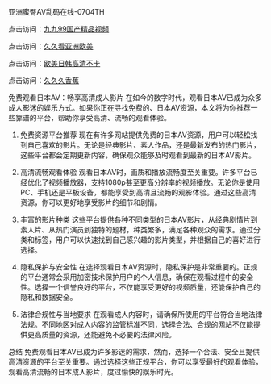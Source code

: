 
亚洲蜜臀AV乱码在线-0704TH

点击访问：<a href="https://rtj-3zo.pages.dev/">九九99国产精品视频</a>

点击访问：<a href="https://bered.pages.dev/">久久看亚洲欧美</a>

点击访问：<a href="https://gfd-5xg.pages.dev/">欧美日韩高清不卡</a>

点击访问：<a href="https://fdhf-454.pages.dev/">久久久香蕉</a>


免费观看日本AV：畅享高清成人影片
在如今的数字时代，观看日本AV已成为众多成人影迷的娱乐方式。如果你正在寻找免费的、日本AV资源，本文将为你推荐一些靠谱的平台，帮助你享受高清、流畅的观看体验。

1. 免费资源平台推荐
现在有许多网站提供免费的日本AV资源，用户可以轻松找到自己喜欢的影片。无论是经典影片、素人作品，还是最新发布的热门影片，这些平台都会定期更新内容，确保观众能够及时观看到最新的日本AV影片。

2. 高清流畅观看体验
观看日本AV时，画质和播放流畅度至关重要。许多平台已经优化了视频播放器，支持1080p甚至更高分辨率的视频播放。无论你是使用PC、手机还是平板设备，都能享受到高清且流畅的观影体验。通过这些高清资源，你可以更好地享受影片的细节和剧情。

3. 丰富的影片种类
这些平台提供各种不同类型的日本AV影片，从经典剧情片到素人片、从热门演员到独特的题材，种类繁多，满足各种观众的需求。通过分类和标签，用户可以快速找到自己感兴趣的影片类型，并根据自己的喜好进行选择。

4. 隐私保护与安全性
在选择观看日本AV资源时，隐私保护是非常重要的。正规的平台通常会采用加密技术保护用户的个人信息，确保在观看过程中的安全性。选择一个信誉良好的平台，不仅能享受更好的视频质量，还能保护自己的隐私和数据安全。

5. 法律合规性与当地要求
在观看成人内容时，请确保所使用的平台符合当地法律法规。不同地区对成人内容的监管标准不同，选择合法、合规的网站不仅能提供更高质量的资源，还能避免不必要的法律风险。

总结
免费观看日本AV已成为许多影迷的需求，然而，选择一个合法、安全且提供高清资源的平台至关重要。通过选择这些正规平台，你可以享受最好的观看体验，观看高清流畅的日本成人影片，度过愉快的娱乐时光。




<span style="display:none;">[Canonical link]( https://github.com/ts824154/86314 ）</span>
